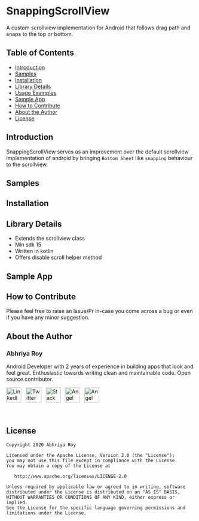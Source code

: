 # SnappingScrollView
A custom scrollview implementation for Android that follows drag path and snaps to the top or bottom.

## Table of Contents
 - [Introduction](#introduction)
 - [Samples](#samples)
 - [Installation](#installation)
 - [Library Details](#library-details)
 - [Usage Examples](#usage-examples)
 - [Sample App](#sample-app)
 - [How to Contribute](#how-to-contribute)
 - [About the Author](#about-the-author)
 - [License](#license)
 
## Introduction
  
  SnappingScrollView serves as an improvement over the default scrollview implementation of android by bringing `Bottom Sheet` like `snapping` behaviour to the scrollview.
 
## Samples
  
## Installation
   
## Library Details

  - Extends the scrollview class
  - Min sdk 15
  - Written in kotlin
  - Offers disable scroll helper method

## Sample App
 
## How to Contribute

  Please feel free to raise an Issue/Pr in-case you come across a bug or even if you have any minor suggestion.

## About the Author

### Abhriya Roy

 Android Developer with 2 years of experience in building apps that look and feel great. 
 Enthusiastic towards writing clean and maintainable code.
 Open source contributor.

 <a href="https://www.linkedin.com/in/abhriya-roy/"><img src="https://i.imgur.com/toWXOAd.png" alt="LinkedIn" width=40 height=40></a>     &nbsp;
 <a href="https://twitter.com/AbhriyaR"><img src="https://i.imgur.com/ymEo5Iy.png" alt="Twitter" width=42 height=40></a> 
 &nbsp;
 <a href="https://stackoverflow.com/users/6197251/abhriya-roy"><img src="https://i.imgur.com/JakJaHP.png" alt="Stack Overflow" width=40  height=40></a> 
 &nbsp;
 <a href="https://angel.co/abhriya-roy?public_profile=1"><img src="https://i.imgur.com/TiwMDMK.png" alt="Angel List" width=40  height=40></a>
 &nbsp;
 <a href="https://play.google.com/store/apps/developer?id=Zebro+Studio"><img src="https://i.imgur.com/Rj1IsYI.png" alt="Angel List" width=40  height=40></a>

 <br>

## License

    Copyright 2020 Abhriya Roy

    Licensed under the Apache License, Version 2.0 (the "License");
    you may not use this file except in compliance with the License.
    You may obtain a copy of the License at

       http://www.apache.org/licenses/LICENSE-2.0

    Unless required by applicable law or agreed to in writing, software
    distributed under the License is distributed on an "AS IS" BASIS,
    WITHOUT WARRANTIES OR CONDITIONS OF ANY KIND, either express or implied.
    See the License for the specific language governing permissions and
    limitations under the License.
